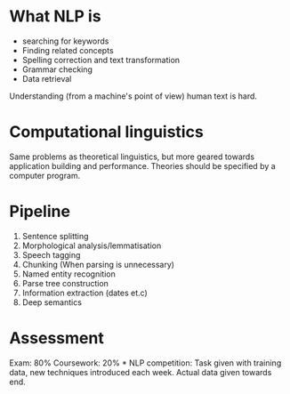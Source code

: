# What NLP is
* searching for keywords
* Finding related concepts
* Spelling correction and text transformation
* Grammar checking
* Data retrieval

Understanding (from a machine's point of view) human text is hard.

# Computational linguistics
Same problems as theoretical linguistics, but more geared towards application building and performance. Theories should be specified by a computer program.

# Pipeline
1. Sentence splitting
2. Morphological analysis/lemmatisation
3. Speech tagging
4. Chunking (When parsing is unnecessary)
5. Named entity recognition
6. Parse tree construction
7. Information extraction (dates et.c)
8. Deep semantics

# Assessment
Exam: 80%
Coursework: 20%
	* NLP competition: Task given with training data, new techniques introduced each week. Actual data given towards end.

